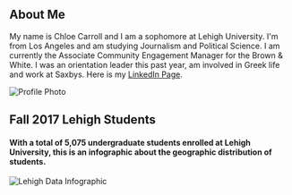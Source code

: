 ## About Me
My name is Chloe Carroll and I am a sophomore at Lehigh University.  I'm from Los Angeles and am studying Journalism and Political Science.  I am currently the Associate Community Engagement Manager for the Brown & White.  I was an orientation leader this past year, am involved in Greek life and work at Saxbys.
Here is my [LinkedIn Page](https://www.linkedin.com/in/chloe-carroll-b050b4140/).

![Profile Photo](https://media.licdn.com/mpr/mpr/shrinknp_200_200/AAIABADGAAAAAQAAAAAAAAtEAAAAJDQzY2YwNzFlLTVlZjctNDZiOC05NzdkLWNkZjkzOTc0YjE2OA.jpg)

## Fall 2017 Lehigh Students
#### With a total of 5,075 undergraduate students enrolled at Lehigh University, this is an infographic about the geographic distribution of students.

![Lehigh Data Infographic](https://media-private.canva.com/MACt5GOd1sY/1/screen.jpg?response-expires=Mon%2C%2029%20Jan%202018%2022%3A47%3A32%20GMT&AWSAccessKeyId=AKIAJJATJK7JCUD446NA&Expires=1517266052&Signature=a0zHzbMSfKrl%2FdNMORkrKgVuf68%3D)
